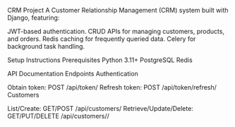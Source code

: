 CRM Project
A Customer Relationship Management (CRM) system built with Django, featuring:

JWT-based authentication.
CRUD APIs for managing customers, products, and orders.
Redis caching for frequently queried data.
Celery for background task handling.


Setup Instructions
Prerequisites
Python 3.11+
PostgreSQL
Redis


API Documentation
Endpoints
Authentication

Obtain token: POST /api/token/
Refresh token: POST /api/token/refresh/
Customers

List/Create: GET/POST /api/customers/
Retrieve/Update/Delete: GET/PUT/DELETE /api/customers/<id>/